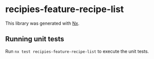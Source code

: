# recipies-feature-recipe-list

This library was generated with [Nx](https://nx.dev).

## Running unit tests

Run `nx test recipies-feature-recipe-list` to execute the unit tests.
